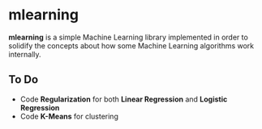 # mlearning

**mlearning** is a simple Machine Learning library implemented in order to solidify the concepts about how some Machine Learning algorithms work internally.

## To Do

* Code **Regularization** for both **Linear Regression** and **Logistic Regression**
* Code **K-Means** for clustering